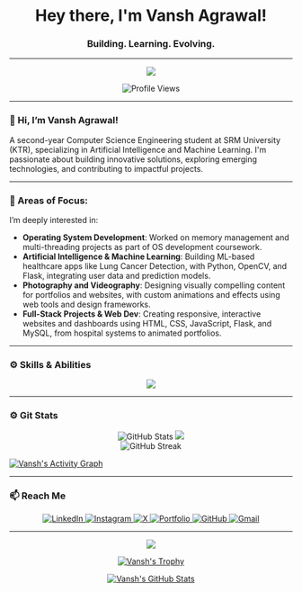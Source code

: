 <h1 align="center">Hey there, I'm Vansh Agrawal! </h1>
<h3 align="center">Building. Learning. Evolving.</h3>

---

<p align="center">
  <img src="https://readme-typing-svg.herokuapp.com?color=2EB2EC&lines=Welcome+to+my+GitHub+profile!;I+am+a+AI/ML+developer.;Let's+collaborate+on+exciting+projects!" />

</p>

<p align = "center">
    <img src="https://komarev.com/ghpvc/?username=vansh070605&label=Profile%20Views&color=0e75b6&style=flat" alt="Profile Views" />
</p>



---

### 🚀 Hi, I’m Vansh Agrawal!

A second-year Computer Science Engineering student at SRM University (KTR), specializing in Artificial Intelligence and Machine Learning. I'm passionate about building innovative solutions, exploring emerging technologies, and contributing to impactful projects.

---

### 👀 Areas of Focus:
I’m deeply interested in:

- **Operating System Development**: Worked on memory management and multi-threading projects as part of OS development coursework.
- **Artificial Intelligence & Machine Learning**: Building ML-based healthcare apps like Lung Cancer Detection, with Python, OpenCV, and Flask, integrating user data and prediction models.
- **Photography and Videography**: Designing visually compelling content for portfolios and websites, with custom animations and effects using web tools and design frameworks.
- **Full-Stack Projects & Web Dev**: Creating responsive, interactive websites and dashboards using HTML, CSS, JavaScript, Flask, and MySQL, from hospital systems to animated portfolios.
  
---


### ⚙️ Skills & Abilities

<p align="center">
  <a href="https://skillicons.dev">
    <p align = "center">
    <img src="https://skillicons.dev/icons?i=python,java,c,cpp,html,css,js,mysql,vscode,anaconda,eclipse,mongodb,opencv,git,github,vercel,figma,ps,pr,ae,linux,heroku,ai,matlab,mysql,pytorch,react,sklearn,windows" />
      </p>
  </a>
</p>


---

### ⚙️ Git Stats

<p align="center">
  <img src="https://gitmystat.vercel.app/user?theme=gold&username=vansh070605" alt="GitHub Stats" />
  <img src="https://gitmystat.vercel.app/top?theme=gold&username=vansh070605&layout=bar"/>
  <br>
  <img src="https://github-readme-streak-stats.herokuapp.com/?user=vansh070605&theme=dark&hide_border=true" alt="GitHub Streak" />
</p>



[![Vansh's Activity Graph](https://github-readme-activity-graph.vercel.app/graph?username=vansh070605&theme=react-dark)](https://github.com/vansh070605)

---

### 📫 Reach Me

<p align="center">
  <a href="https://www.linkedin.com/in/thevanshagrawal/">
    <img src="https://skillicons.dev/icons?i=linkedin" alt="LinkedIn" />
  </a>
  <a href="https://www.instagram.com/thevanshagrawal/">
    <img src="https://skillicons.dev/icons?i=instagram" alt="Instagram" />
  </a>
  <a href="https://x.com/vansh070605/">
    <img src="https://skillicons.dev/icons?i=twitter" alt="X" />
  </a>
  <a href="https://vansh070605.github.io/">
    <img src="https://skillicons.dev/icons?i=actix" alt="Portfolio" />
  </a>
  <a href="https://github.com/vansh070605">
    <img src="https://skillicons.dev/icons?i=github" alt="GitHub" />
  </a>
  <a href="mailto:vansh070605@gmail.com">
    <img src="https://skillicons.dev/icons?i=gmail" alt="Gmail" />
  </a>
</p>


---


<p align="center">
  <img src="https://readme-typing-svg.herokuapp.com?color=2EB2EC&lines=Thanks+for+viewing+my+profile!" />
</p>

<p align="center">
  <a href="https://github.com/vansh070605">
    <img src="https://github-profile-trophy.vercel.app/?username=vansh070605&theme=darkhub" alt="Vansh's Trophy" />
  </a>
</p>

<p align="center">
  <a href="https://github.com/vansh070605">
    <img src="https://github-profile-summary-cards.vercel.app/api/cards/profile-details?username=vansh070605&theme=github_dark" alt="Vansh's GitHub Stats" />
  </a>
</p>
